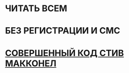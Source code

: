 # ЧИТАТЬ ВСЕМ
# БЕЗ РЕГИСТРАЦИИ И СМС
# [СОВЕРШЕННЫЙ КОД СТИВ МАККОНЕЛ](http://readingbook.ru/computer-technology/351-sovershennyy-kod-master-klass.html)
